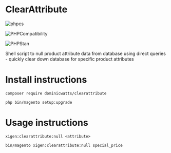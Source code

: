 # ClearAttribute

![phpcs](https://github.com/DominicWatts/ClearAttribute/workflows/phpcs/badge.svg)

![PHPCompatibility](https://github.com/DominicWatts/ClearAttribute/workflows/PHPCompatibility/badge.svg)

![PHPStan](https://github.com/DominicWatts/ClearAttribute/workflows/PHPStan/badge.svg)

Shell script to null product attribute data from database using direct queries - quickly clear down database for specific product attributes

# Install instructions #

`composer require dominicwatts/clearattribute`

`php bin/magento setup:upgrade`

# Usage instructions #

`xigen:clearattribute:null <attribute>`

`bin/magento xigen:clearattribute:null special_price`
